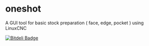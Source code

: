 oneshot
=======
A GUI tool for basic stock preparation ( face, edge, pocket ) using LinuxCNC





















[![Bitdeli Badge](https://d2weczhvl823v0.cloudfront.net/wwkayak/oneshot/trend.png)](https://bitdeli.com/free "Bitdeli Badge")
